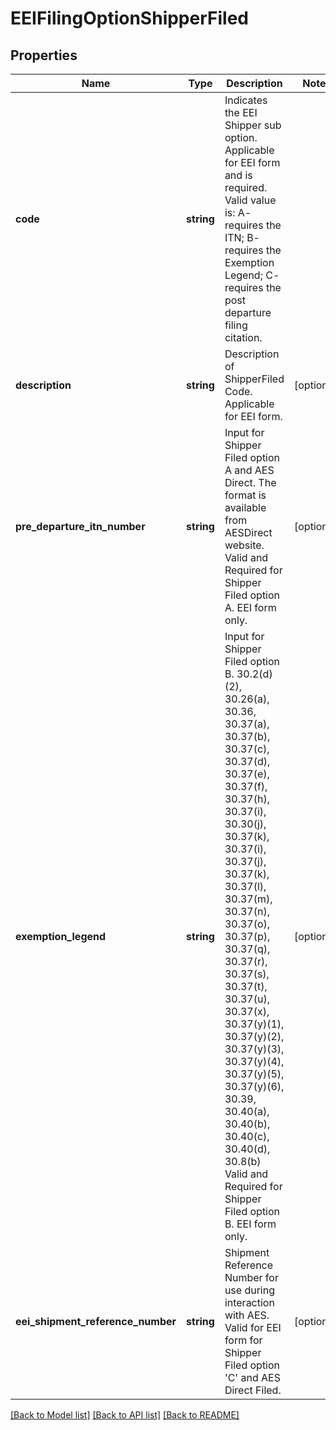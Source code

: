# EEIFilingOptionShipperFiled

## Properties
Name | Type | Description | Notes
------------ | ------------- | ------------- | -------------
**code** | **string** | Indicates the EEI Shipper sub option.  Applicable for EEI form and is required. Valid value is: A- requires the ITN; B- requires the Exemption Legend; C- requires the post departure filing citation. | 
**description** | **string** | Description of ShipperFiled Code.  Applicable for EEI form. | [optional] 
**pre_departure_itn_number** | **string** | Input for Shipper Filed option A and AES Direct. The format is available from AESDirect website.  Valid and Required for Shipper Filed option A. EEI form only. | [optional] 
**exemption_legend** | **string** | Input for Shipper Filed option B. 30.2(d)(2), 30.26(a), 30.36, 30.37(a), 30.37(b), 30.37(c), 30.37(d), 30.37(e), 30.37(f), 30.37(h), 30.37(i), 30.30(j), 30.37(k), 30.37(i), 30.37(j), 30.37(k), 30.37(l), 30.37(m), 30.37(n), 30.37(o), 30.37(p), 30.37(q), 30.37(r), 30.37(s), 30.37(t), 30.37(u), 30.37(x), 30.37(y)(1), 30.37(y)(2), 30.37(y)(3), 30.37(y)(4), 30.37(y)(5), 30.37(y)(6), 30.39, 30.40(a), 30.40(b), 30.40(c), 30.40(d), 30.8(b)  Valid and Required for Shipper Filed option B. EEI form only. | [optional] 
**eei_shipment_reference_number** | **string** | Shipment Reference Number for use during interaction with AES. Valid for EEI form for Shipper Filed option &#x27;C&#x27; and AES Direct Filed. | [optional] 

[[Back to Model list]](../../README.md#documentation-for-models) [[Back to API list]](../../README.md#documentation-for-api-endpoints) [[Back to README]](../../README.md)

